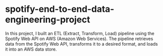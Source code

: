 # spotify-end-to-end-data-engineering-project
In this project, I built an ETL (Extract, Transform, Load) pipeline using the Spotify Web API on AWS (Amazon Web Services). The pipeline retrieves data from the Spotify Web API, transforms it to a desired format, and loads it into an AWS data store.
